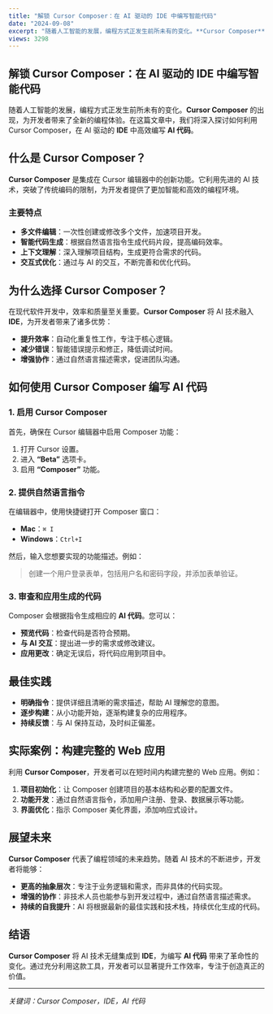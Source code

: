 ```yaml
---
title: "解锁 Cursor Composer：在 AI 驱动的 IDE 中编写智能代码"
date: "2024-09-08"
excerpt: "随着人工智能的发展，编程方式正发生前所未有的变化。**Cursor Composer** 的出现，为开发者带来了全新的编程体验。"
views: 3298
---
```


## 解锁 Cursor Composer：在 AI 驱动的 IDE 中编写智能代码

随着人工智能的发展，编程方式正发生前所未有的变化。**Cursor Composer** 的出现，为开发者带来了全新的编程体验。在这篇文章中，我们将深入探讨如何利用 Cursor Composer，在 AI 驱动的 **IDE** 中高效编写 **AI 代码**。

## 什么是 Cursor Composer？

**Cursor Composer** 是集成在 Cursor 编辑器中的创新功能。它利用先进的 AI 技术，突破了传统编码的限制，为开发者提供了更加智能和高效的编程环境。

### 主要特点

- **多文件编辑**：一次性创建或修改多个文件，加速项目开发。
- **智能代码生成**：根据自然语言指令生成代码片段，提高编码效率。
- **上下文理解**：深入理解项目结构，生成更符合需求的代码。
- **交互式优化**：通过与 AI 的交互，不断完善和优化代码。

## 为什么选择 Cursor Composer？

在现代软件开发中，效率和质量至关重要。**Cursor Composer** 将 AI 技术融入 **IDE**，为开发者带来了诸多优势：

- **提升效率**：自动化重复性工作，专注于核心逻辑。
- **减少错误**：智能错误提示和修正，降低调试时间。
- **增强协作**：通过自然语言描述需求，促进团队沟通。

## 如何使用 Cursor Composer 编写 AI 代码

### 1. 启用 Cursor Composer

首先，确保在 Cursor 编辑器中启用 Composer 功能：

1. 打开 Cursor 设置。
2. 进入 **“Beta”** 选项卡。
3. 启用 **“Composer”** 功能。

### 2. 提供自然语言指令

在编辑器中，使用快捷键打开 Composer 窗口：

- **Mac**：`⌘ I`
- **Windows**：`Ctrl+I`

然后，输入您想要实现的功能描述。例如：

> 创建一个用户登录表单，包括用户名和密码字段，并添加表单验证。

### 3. 审查和应用生成的代码

Composer 会根据指令生成相应的 **AI 代码**。您可以：

- **预览代码**：检查代码是否符合预期。
- **与 AI 交互**：提出进一步的需求或修改建议。
- **应用更改**：确定无误后，将代码应用到项目中。

## 最佳实践

- **明确指令**：提供详细且清晰的需求描述，帮助 AI 理解您的意图。
- **逐步构建**：从小功能开始，逐渐构建复杂的应用程序。
- **持续反馈**：与 AI 保持互动，及时纠正偏差。

## 实际案例：构建完整的 Web 应用

利用 **Cursor Composer**，开发者可以在短时间内构建完整的 Web 应用。例如：

1. **项目初始化**：让 Composer 创建项目的基本结构和必要的配置文件。
2. **功能开发**：通过自然语言指令，添加用户注册、登录、数据展示等功能。
3. **界面优化**：指示 Composer 美化界面，添加响应式设计。

## 展望未来

**Cursor Composer** 代表了编程领域的未来趋势。随着 AI 技术的不断进步，开发者将能够：

- **更高的抽象层次**：专注于业务逻辑和需求，而非具体的代码实现。
- **增强的协作**：非技术人员也能参与到开发过程中，通过自然语言描述需求。
- **持续的自我提升**：AI 将根据最新的最佳实践和技术栈，持续优化生成的代码。

## 结语

**Cursor Composer** 将 AI 技术无缝集成到 **IDE**，为编写 **AI 代码** 带来了革命性的变化。通过充分利用这款工具，开发者可以显著提升工作效率，专注于创造真正的价值。

---

*关键词：Cursor Composer，IDE，AI 代码*